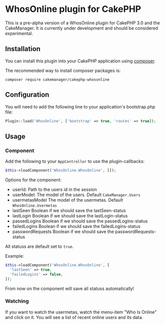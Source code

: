 # WhosOnline plugin for CakePHP

This is a pre-alpha version of a WhosOnline plugin for CakePHP 3.0 and the CakeManager. It is currently under development and should be considered experimental.

## Installation

You can install this plugin into your CakePHP application using [composer](http://getcomposer.org).

The recommended way to install composer packages is:

```
composer require cakemanager/cakephp-whosonline
```

## Configuration

You will need to add the following line to your application's bootstrap.php file:

```php
Plugin::load('WhosOnline', ['bootstrap' => true, 'routes' => true]);
```


## Usage

### Component

Add the following to your `AppController` to use the plugin-callbacks:

```php
$this->loadComponent('WhosOnline.WhosOnline', []);
```

Options for the component:

- userId:            Path to the users id in the session
- userModel:         The model of the users. Default `CakeManager.Users`
- usermetasModel     The model of the usermetas. Default `WhosOnline.Usermetas`
- lastSeen           Boolean if we should save the lastSeen-status
- lastLogin          Boolean if we should save the lastLogin-status
- passedLogins       Boolean if we should save the passedLogins-status
- failedLogins       Boolean if we should save the failedLogins-status
- passwordRequests   Boolean if we should save the passwordRequests-status

All statuss are default set to `true`.

Example:

```php
$this->loadComponent('WhosOnline.WhosOnline', [
  'lastSeen' => true,
  'failedLogins' => false,
]);
```

From now on the component will save all statuss automatically!

### Watching

If you want to watch the usermetas, watch the menu-item "Who Is Online" and click on it. You will see a list of recent online users and its data.
